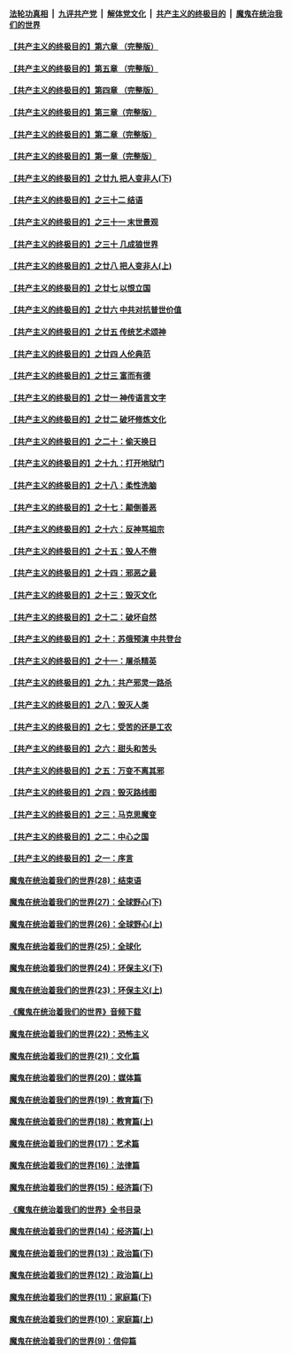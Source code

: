 ####  [法轮功真相](../../../../basic/blob/master/README.md?t=07101531) &nbsp;|&nbsp; [九评共产党](../../../../9ping.md/blob/master/README.md?t=07101531) &nbsp;|&nbsp; [解体党文化](../../../../jtdwh.md/blob/master/README.md?t=07101531)  &nbsp;|&nbsp; [共产主义的终极目的](../../../../gczydzjmd.md/blob/master/README.md?t=07101531) &nbsp;|&nbsp; [魔鬼在统治我们的世界](../../../../mgztzwmdsj.md/blob/master/README.md?t=07101531) 

#### [【共产主义的终极目的】第六章 （完整版）](../pages/nsc422/n11428913.md?t=07101531) 

#### [【共产主义的终极目的】第五章 （完整版）](../pages/nsc422/n11428912.md?t=07101531) 

#### [【共产主义的终极目的】第四章 （完整版）](../pages/nsc422/n11428907.md?t=07101531) 

#### [【共产主义的终极目的】第三章（完整版）](../pages/nsc422/n11428848.md?t=07101531) 

#### [【共产主义的终极目的】第二章（完整版）](../pages/nsc422/n11428831.md?t=07101531) 

#### [【共产主义的终极目的】第一章（完整版）](../pages/nsc422/n11417651.md?t=07101531) 

#### [【共产主义的终极目的】之廿九 把人变非人(下)](../pages/nsc422/n11344140.md?t=07101531) 

#### [【共产主义的终极目的】之三十二 结语](../pages/nsc422/n11360535.md?t=07101531) 

#### [【共产主义的终极目的】之三十一 末世景观](../pages/nsc422/n11351129.md?t=07101531) 

#### [【共产主义的终极目的】之三十 几成狼世界](../pages/nsc422/n11348280.md?t=07101531) 

#### [【共产主义的终极目的】之廿八 把人变非人(上)](../pages/nsc422/n11340492.md?t=07101531) 

#### [【共产主义的终极目的】之廿七 以恨立国](../pages/nsc422/n11336944.md?t=07101531) 

#### [【共产主义的终极目的】之廿六 中共对抗普世价值](../pages/nsc422/n11324785.md?t=07101531) 

#### [【共产主义的终极目的】之廿五 传统艺术颂神](../pages/nsc422/n11296396.md?t=07101531) 

#### [【共产主义的终极目的】之廿四 人伦典范](../pages/nsc422/n11296397.md?t=07101531) 

#### [【共产主义的终极目的】之廿三 富而有德](../pages/nsc422/n11283598.md?t=07101531) 

#### [【共产主义的终极目的】之廿一 神传语言文字](../pages/nsc422/n11263265.md?t=07101531) 

#### [【共产主义的终极目的】之廿二 破坏修炼文化](../pages/nsc422/n11245728.md?t=07101531) 

#### [【共产主义的终极目的】之二十：偷天换日](../pages/nsc422/n11238846.md?t=07101531) 

#### [【共产主义的终极目的】之十九：打开地狱门](../pages/nsc422/n11206376.md?t=07101531) 

#### [【共产主义的终极目的】之十八：柔性洗脑](../pages/nsc422/n11199994.md?t=07101531) 

#### [【共产主义的终极目的】之十七：颠倒善恶](../pages/nsc422/n11179782.md?t=07101531) 

#### [【共产主义的终极目的】之十六：反神骂祖宗](../pages/nsc422/n11166798.md?t=07101531) 

#### [【共产主义的终极目的】之十五：毁人不倦](../pages/nsc422/n11166792.md?t=07101531) 

#### [【共产主义的终极目的】之十四：邪恶之最](../pages/nsc422/n11150249.md?t=07101531) 

#### [【共产主义的终极目的】之十三：毁灭文化](../pages/nsc422/n11135227.md?t=07101531) 

#### [【共产主义的终极目的】之十二：破坏自然](../pages/nsc422/n11135214.md?t=07101531) 

#### [【共产主义的终极目的】之十：苏俄预演 中共登台](../pages/nsc422/n11118424.md?t=07101531) 

#### [【共产主义的终极目的】之十一：屠杀精英](../pages/nsc422/n11118442.md?t=07101531) 

#### [【共产主义的终极目的】之九：共产邪灵一路杀](../pages/nsc422/n11114139.md?t=07101531) 

#### [【共产主义的终极目的】之八：毁灭人类](../pages/nsc422/n11108503.md?t=07101531) 

#### [【共产主义的终极目的】之七：受苦的还是工农](../pages/nsc422/n11101809.md?t=07101531) 

#### [【共产主义的终极目的】之六：甜头和苦头](../pages/nsc422/n11096971.md?t=07101531) 

#### [【共产主义的终极目的】之五：万变不离其邪](../pages/nsc422/n11091285.md?t=07101531) 

#### [【共产主义的终极目的】之四：毁灭路线图](../pages/nsc422/n11086284.md?t=07101531) 

#### [【共产主义的终极目的】之三：马克思魔变](../pages/nsc422/n11061941.md?t=07101531) 

#### [【共产主义的终极目的】之二：中心之国](../pages/nsc422/n11047728.md?t=07101531) 

#### [【共产主义的终极目的】之一：序言](../pages/nsc422/n11086077.md?t=07101531) 

#### [魔鬼在统治着我们的世界(28)：结束语](../pages/nsc422/n10936246.md?t=07101531) 

#### [魔鬼在统治着我们的世界(27)：全球野心(下)](../pages/nsc422/n10928319.md?t=07101531) 

#### [魔鬼在统治着我们的世界(26)：全球野心(上)](../pages/nsc422/n10900318.md?t=07101531) 

#### [魔鬼在统治着我们的世界(25)：全球化](../pages/nsc422/n10788205.md?t=07101531) 

#### [魔鬼在统治着我们的世界(24)：环保主义(下)](../pages/nsc422/n10695307.md?t=07101531) 

#### [魔鬼在统治着我们的世界(23)：环保主义(上)](../pages/nsc422/n10688613.md?t=07101531) 

#### [《魔鬼在统治着我们的世界》音频下载](../pages/nsc422/n10635553.md?t=07101531) 

#### [魔鬼在统治着我们的世界(22)：恐怖主义](../pages/nsc422/n10614727.md?t=07101531) 

#### [魔鬼在统治着我们的世界(21)：文化篇](../pages/nsc422/n10597706.md?t=07101531) 

#### [魔鬼在统治着我们的世界(20)：媒体篇](../pages/nsc422/n10586579.md?t=07101531) 

#### [魔鬼在统治着我们的世界(19)：教育篇(下)](../pages/nsc422/n10564808.md?t=07101531) 

#### [魔鬼在统治着我们的世界(18)：教育篇(上)](../pages/nsc422/n10526970.md?t=07101531) 

#### [魔鬼在统治着我们的世界(17)：艺术篇](../pages/nsc422/n10499093.md?t=07101531) 

#### [魔鬼在统治着我们的世界(16)：法律篇](../pages/nsc422/n10485969.md?t=07101531) 

#### [魔鬼在统治着我们的世界(15)：经济篇(下)](../pages/nsc422/n10469975.md?t=07101531) 

#### [《魔鬼在统治着我们的世界》全书目录](../pages/nsc422/n10464261.md?t=07101531) 

#### [魔鬼在统治着我们的世界(14)：经济篇(上)](../pages/nsc422/n10457370.md?t=07101531) 

#### [魔鬼在统治着我们的世界(13)：政治篇(下)](../pages/nsc422/n10448270.md?t=07101531) 

#### [魔鬼在统治着我们的世界(12)：政治篇(上)](../pages/nsc422/n10444576.md?t=07101531) 

#### [魔鬼在统治着我们的世界(11)：家庭篇(下)](../pages/nsc422/n10440961.md?t=07101531) 

#### [魔鬼在统治着我们的世界(10)：家庭篇(上)](../pages/nsc422/n10435448.md?t=07101531) 

#### [魔鬼在统治着我们的世界(9)：信仰篇](../pages/nsc422/n10432159.md?t=07101531) 

